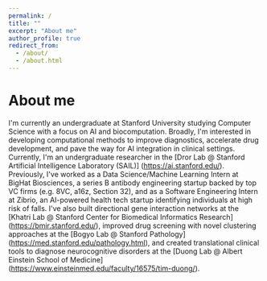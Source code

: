 ```yaml
---
permalink: /
title: ""
excerpt: "About me"
author_profile: true
redirect_from: 
  - /about/
  - /about.html
---
```


About me
======
I'm currently an undergraduate at Stanford University studying Computer Science with a focus on AI and biocomputation. Broadly, I'm interested in developing computational methods to improve diagnostics, accelerate drug development, and pave the way for AI integration in clinical settings. Currently, I'm an undergraduate researcher in the [Dror Lab @ Stanford Artificial Intelligence Laboratory (SAIL)] (https://ai.stanford.edu/). Previously, I've worked as a Data Science/Machine Learning Intern at BigHat Biosciences, a series B antibody engineering startup backed by top VC firms (e.g. 8VC, a16z, Section 32), and as a Software Engineering Intern at Zibrio, an AI-powered health tech startup identifying individuals at high risk of falls. I've also built  directional gene interaction networks at the [Khatri Lab @ Stanford Center for Biomedical Informatics Research] (https://bmir.stanford.edu/), improved drug screening with novel clustering approaches at the [Bogyo Lab @ Stanford Pathology] (https://med.stanford.edu/pathology.html), and created translational clinical tools to diagnose neurocognitive disorders at the [Duong Lab @ Albert Einstein School of Medicine] (https://www.einsteinmed.edu/faculty/16575/tim-duong/).
